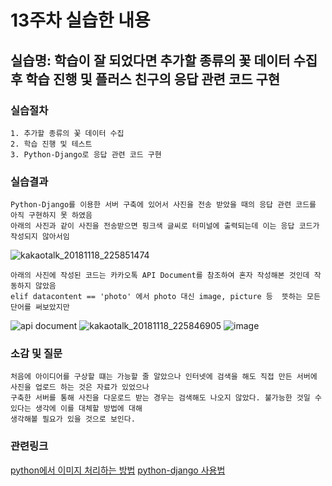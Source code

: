 # 13주차 실습한 내용

## 실습명: 학습이 잘 되었다면 추가할 종류의 꽃 데이터 수집 후 학습 진행 및 플러스 친구의 응답 관련 코드 구현

### 실습절차
```
1. 추가할 종류의 꽃 데이터 수집
2. 학습 진행 및 테스트
3. Python-Django로 응답 관련 코드 구현
```

### 실습결과
```
Python-Django를 이용한 서버 구축에 있어서 사진을 전송 받았을 때의 응답 관련 코드를 아직 구현하지 못 하였음
아래의 사진과 같이 사진을 전송받으면 핑크색 글씨로 터미널에 출력되는데 이는 응답 코드가 작성되지 않아서임
```
![kakaotalk_20181118_225851474](https://user-images.githubusercontent.com/43947747/48673762-28f49f80-eb88-11e8-87e4-7e7432e153f8.jpg)
```
아래의 사진에 작성된 코드는 카카오톡 API Document를 참조하여 혼자 작성해본 것인데 작동하지 않았음
elif datacontent == 'photo' 에서 photo 대신 image, picture 등  뜻하는 모든 단어를 써보았지만 
```
![api document](https://user-images.githubusercontent.com/43947747/48673779-678a5a00-eb88-11e8-9bef-8c1543ec4ee3.PNG)
![kakaotalk_20181118_225846905](https://user-images.githubusercontent.com/43947747/48673770-4b86b880-eb88-11e8-9fc7-f09537648262.jpg)
![image](https://user-images.githubusercontent.com/43947747/48673816-d2d42c00-eb88-11e8-926f-b24a78bb44db.png)

### 소감 및 질문
```
처음에 아이디어를 구상할 떄는 가능할 줄 알았으나 인터넷에 검색을 해도 직접 만든 서버에 사진을 업로드 하는 것은 자료가 있었으나
구축한 서버를 통해 사진을 다운로드 받는 경우는 검색해도 나오지 않았다. 불가능한 것일 수 있다는 생각에 이를 대체할 방법에 대해
생각해볼 필요가 있을 것으로 보인다.
```

### 관련링크
[python에서 이미지 처리하는 방법](https://www.youtube.com/watch?v=6Qs3wObeWwc)
[python-django 사용법](https://tutorial.djangogirls.org/ko/)
